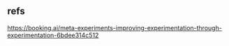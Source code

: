 ## refs

https://booking.ai/meta-experiments-improving-experimentation-through-experimentation-6bdee314c512

#
